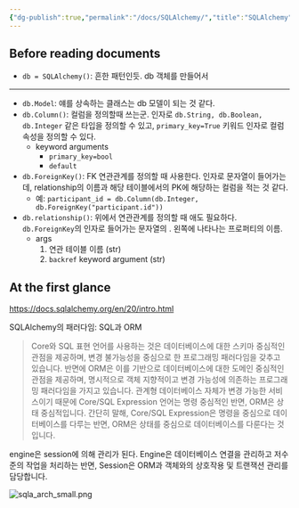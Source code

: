 ```yaml
---
{"dg-publish":true,"permalink":"/docs/SQLAlchemy/","title":"SQLAlchemy"}
---
```



## Before reading documents

- `db = SQLAlchemy()`: 흔한 패턴인듯. db 객체를 만들어서 
---
- `db.Model`: 얘를 상속하는 클래스는 db 모델이 되는 것 같다.
- `db.Column()`: 컬럼을 정의할때 쓰는군. 인자로 `db.String, db.Boolean, db.Integer` 같은 타입을 정의할 수 있고, `primary_key=True` 키워드 인자로 컬럼 속성을 정의할 수 있다.
	- keyword arguments
		- `primary_key=bool`
		- `default`
- `db.ForeignKey()`: FK 연관관계를 정의할 때 사용한다. 인자로 문자열이 들어가는데, relationship의 이름과 해당 테이블에서의 PK에 해당하는 컬럼을 적는 것 같다.
	- 예: `participant_id = db.Column(db.Integer, db.ForeignKey("participant.id"))`
- `db.relationship()`: 위에서 연관관계를 정의할 때 애도 필요하다. `db.ForeignKey`의 인자로 들어가는 문자열의 . 왼쪽에 나타나는 프로퍼티의 이름.
	- args
		1. 연관 테이블 이름 (str)
		2. `backref` keyword argument (str)

## At the first glance

<https://docs.sqlalchemy.org/en/20/intro.html>

SQLAlchemy의 패러다임: SQL과 ORM

> Core와 SQL 표현 언어를 사용하는 것은 데이터베이스에 대한 스키마 중심적인 관점을 제공하며, 변경 불가능성을 중심으로 한 프로그래밍 패러다임을 갖추고 있습니다. 반면에 ORM은 이를 기반으로 데이터베이스에 대한 도메인 중심적인 관점을 제공하며, 명시적으로 객체 지향적이고 변경 가능성에 의존하는 프로그래밍 패러다임을 가지고 있습니다. 관계형 데이터베이스 자체가 변경 가능한 서비스이기 때문에 Core/SQL Expression 언어는 명령 중심적인 반면, ORM은 상태 중심적입니다. 간단히 말해, Core/SQL Expression은 명령을 중심으로 데이터베이스를 다루는 반면, ORM은 상태를 중심으로 데이터베이스를 다룬다는 것입니다.  

engine은 session에 의해 관리가 된다. Engine은 데이터베이스 연결을 관리하고 저수준의 작업을 처리하는 반면, Session은 ORM과 객체와의 상호작용 및 트랜잭션 관리를 담당합니다.

![sqla_arch_small.png](/img/user/docs/assets/sqla_arch_small.png)
